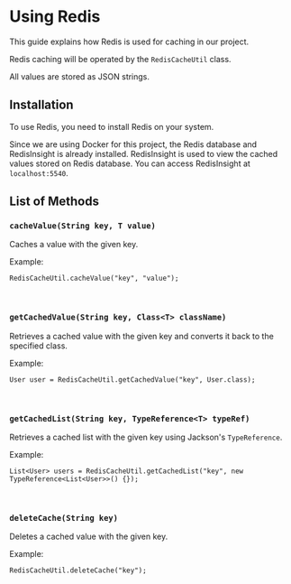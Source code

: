 # Using Redis

This guide explains how Redis is used for caching in our project.

Redis caching will be operated by the `RedisCacheUtil` class.

All values are stored as JSON strings.

## Installation

To use Redis, you need to install Redis on your system.

Since we are using Docker for this project, the Redis database and RedisInsight is already installed.
RedisInsight is used to view the cached values stored on Redis database. You can access RedisInsight at `localhost:5540`.

## List of Methods

### `cacheValue(String key, T value)`

Caches a value with the given key.

Example:

```
RedisCacheUtil.cacheValue("key", "value");
```

&nbsp;

### `getCachedValue(String key, Class<T> className)`

Retrieves a cached value with the given key and converts it back to the specified class.

Example:

```
User user = RedisCacheUtil.getCachedValue("key", User.class);
```

&nbsp;

### `getCachedList(String key, TypeReference<T> typeRef)`

Retrieves a cached list with the given key using Jackson's `TypeReference`.

Example:

```
List<User> users = RedisCacheUtil.getCachedList("key", new TypeReference<List<User>>() {});
```

&nbsp;

### `deleteCache(String key)`

Deletes a cached value with the given key.

Example:

```
RedisCacheUtil.deleteCache("key");
```
